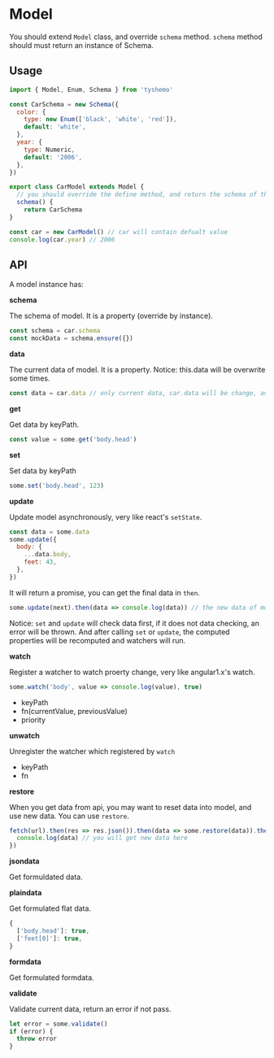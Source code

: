 # Model

You should extend `Model` class, and override `schema` method.
`schema` method should must return an instance of Schema.

## Usage

```js
import { Model, Enum, Schema } from 'tyshemo'

const CarSchema = new Schema({
  color: {
    type: new Enum(['black', 'white', 'red']),
    default: 'white',
  },
  year: {
    type: Numeric,
    default: '2006',
  },
})

export class CarModel extends Model {
  // you should override the define method, and return the schema of this model
  schema() {
    return CarSchema
}

const car = new CarModel() // car will contain defualt value
console.log(car.year) // 2006
```

## API

A model instance has:

**schema**

The schema of model. It is a property (override by instance).

```js
const schema = car.schema
const mockData = schema.ensure({})
```

**data**

The current data of model. It is a property. 
Notice: this.data will be overwrite some times.

```js
const data = car.data // only current data, car.data will be change, and you should get new data then
```

**get**

Get data by keyPath.

```js
const value = some.get('body.head')
```

**set**

Set data by keyPath

```js
some.set('body.head', 123)
```

**update**

Update model asynchronously, very like react's `setState`.

```js
const data = some.data
some.update({
  body: {
    ...data.body,
    feet: 43,
  },
})
```

It will return a promise, you can get the final data in `then`.

```js
some.update(next).then(data => console.log(data)) // the new data of model
```

Notice: `set` and `update` will check data first, if it does not data checking, an error will be thrown.
And after calling `set` or `update`, the computed properties will be recomputed and watchers will run.

**watch**

Register a watcher to watch proerty change, very like angular1.x's watch.

```js
some.watch('body', value => console.log(value), true)
```

- keyPath
- fn(currentValue, previousValue)
- priority

**unwatch**

Unregister the watcher which registered by `watch`

- keyPath
- fn

**restore**

When you get data from api, you may want to reset data into model, and use new data. You can use `restore`.

```js
fetch(url).then(res => res.json()).then(data => some.restore(data)).then((data) => {
  console.log(data) // you will get new data here
})
```

**jsondata**

Get formuldated data.

**plaindata**

Get formulated flat data.

```js
{
  ['body.head']: true,
  ['feet[0]']: true,
}
```

**formdata**

Get formulated formdata.

**validate**

Validate current data, return an error if not pass.

```js
let error = some.validate()
if (error) {
  throw error
}
```
